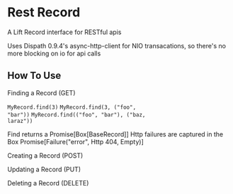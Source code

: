 Rest Record
===========

A Lift Record interface for RESTful apis

Uses Dispath 0.9.4's async-http-client for NIO transacations,
so there's no more blocking on io for api calls

<h2>How To Use</h2>

Finding a Record (GET)

<code>MyRecord.find(3)</code>
<code>MyRecord.find(3, ("foo", "bar"))</code>
<code>MyRecord.find(("foo", "bar"), ("baz, laraz"))</code> 

Find returns a Promise[Box[BaseRecord]]
Http failures are captured in the Box Promise[Failure("error", Http 404, Empty)]

Creating a Record (POST)


Updating a Record (PUT)


Deleting a Record (DELETE)
